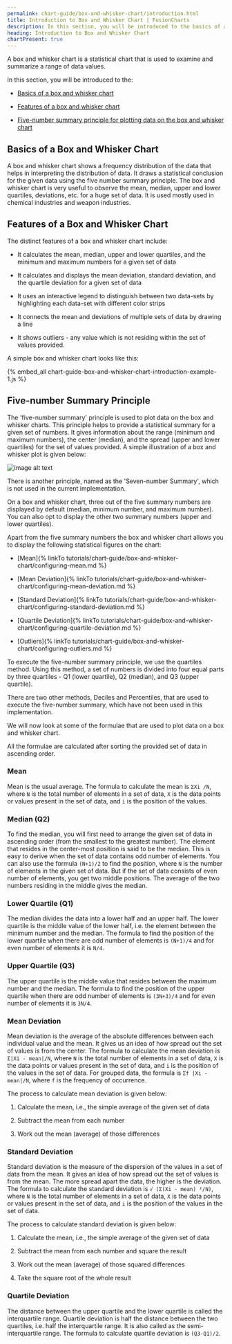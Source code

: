 ```yaml
---
permalink: chart-guide/box-and-whisker-chart/introduction.html
title: Introduction to Box and Whisker Chart | FusionCharts
description: In this section, you will be introduced to the basics of a box and whisker chart, features of a box and whisker chart and five-number summary principle for plotting data on the box and whisker chart.
heading: Introduction to Box and Whisker Chart
chartPresent: true
---
```


A box and whisker chart is a statistical chart that is used to examine and summarize a range of data values.

In this section, you will be introduced to the:

* <a href="/chart-guide/box-and-whisker-chart/introduction.html#basics-of-a-box-and-whisker-chart">Basics of a box and whisker chart</a>

* <a href="/chart-guide/box-and-whisker-chart/introduction.html#features-of-a-box-and-whisker-chart">Features of a box and whisker chart</a>

* <a href="/chart-guide/box-and-whisker-chart/introduction.html#five-number-summary-principle">Five-number summary principle for plotting data on the box and whisker chart</a>

## Basics of a Box and Whisker Chart

A box and whisker chart shows a frequency distribution of the data that helps in interpreting the distribution of data. It draws a statistical conclusion for the given data using the five number summary principle. The box and whisker chart is very useful to observe the mean, median, upper and lower quartiles, deviations, etc. for a huge set of data. It is used mostly used in chemical industries and weapon industries.

## Features of a Box and Whisker Chart

The distinct features of a box and whisker chart include:

* It calculates the mean, median, upper and lower quartiles, and the minimum and maximum numbers for a given set of data

* It calculates and displays the mean deviation, standard deviation, and the quartile deviation for a given set of data

* It uses an interactive legend to distinguish between two data-sets by highlighting each data-set with different color strips

* It connects the mean and deviations of multiple sets of data by drawing a line

* It shows outliers - any value which is not residing within the set of values provided.

A simple box and whisker chart looks like this:

{% embed_all chart-guide-box-and-whisker-chart-introduction-example-1.js %}

## Five-number Summary Principle

The 'five-number summary' principle is used to plot data on the box and whisker charts. This principle helps to provide a statistical summary for a given set of numbers. It gives information about the range (minimum and maximum numbers), the center (median), and the spread (upper and lower quartiles) for the set of values provided. A simple illustration of a box and whisker plot is given below:

![image alt text](/assets/images/chart-guide-box-and-whisker-chart-introduction-1.jpg)

<p class="text-info">There is another principle, named as the 'Seven-number Summary', which is not used in the current implementation.</p>

On a box and whisker chart, three out of the five summary numbers are displayed by default (median, minimum number, and maximum number). You can also opt to display the other two summary numbers (upper and lower quartiles).

Apart from the five summary numbers the box and whisker chart allows you to display the following statistical figures on the chart:

* [Mean]{% linkTo tutorials/chart-guide/box-and-whisker-chart/configuring-mean.md %}

* [Mean Deviation]{% linkTo tutorials/chart-guide/box-and-whisker-chart/configuring-mean-deviation.md %}

* [Standard Deviation]{% linkTo tutorials/chart-guide/box-and-whisker-chart/configuring-standard-deviation.md %}

* [Quartile Deviation]{% linkTo tutorials/chart-guide/box-and-whisker-chart/configuring-quartile-deviation.md %}

* [Outliers]{% linkTo tutorials/chart-guide/box-and-whisker-chart/configuring-outliers.md %}

To execute the five-number summary principle, we use the quartiles method. Using this method, a set of numbers is divided into four equal parts by three quartiles - Q1 (lower quartile), Q2 (median), and Q3 (upper quartile).

<p class="text-info">There are two other methods, Deciles and Percentiles, that are used to execute the five-number summary, which have not been used in this implementation. </p>

We will now look at some of the formulae that are used to plot data on a box and whisker chart.

<p class="text-info">All the formulae are calculated after sorting the provided set of data in ascending order.</p>

### Mean

Mean is the usual average. The formula to calculate the mean is `ΣXi /N`, where `N` is the total number of elements in a set of data, `X` is the data points or values present in the set of data, and `i` is the position of the values.

### Median (Q2)

To find the median, you will first need to arrange the given set of data in ascending order (from the smallest to the greatest number). The element that resides in the center-most position is said to be the median. This is easy to derive when the set of data contains odd number of elements. You can also use the formula `(N+1)/2` to find the position, where `N` is the number of elements in the given set of data. But if the set of data consists of even number of elements, you get two middle positions. The average of the two numbers residing in the middle gives the median.

### Lower Quartile (Q1)

The median divides the data into a lower half and an upper half. The lower quartile is the middle value of the lower half, i.e. the element between the minimum number and the median. The formula to find the position of the lower quartile when there are odd number of elements is `(N+1)/4` and for even number of elements it is `N/4`.

### Upper Quartile (Q3)

The upper quartile is the middle value that resides between the maximum number and the median. The formula to find the position of the upper quartile when there are odd number of elements is `(3N+3)/4` and  for even number of elements it is `3N/4`.

### Mean Deviation

Mean deviation is the average of the absolute differences between each individual value and the mean. It gives us an idea of how spread out the set of values is from the center. The formula to calculate the mean deviation is `Σ|Xi - mean|/N`, where `N` is the total number of elements in a set of data, `X` is the data points or values present in the set of data, and `i` is the position of the values in the set of data. For grouped data, the formula is `Σf |Xi - mean|/N`, where `f` is the frequency of occurrence.

The process to calculate mean deviation is given below:

1. Calculate the mean, i.e., the simple average of the given set of data

2. Subtract the mean from each number

3. Work out the mean (average) of those differences

### Standard Deviation

Standard deviation is the measure of the dispersion of the values in a set of data from the mean. It gives an idea of how spread out the set of values is from the mean. The more spread apart the data, the higher is the deviation. The formula to calculate the standard deviation is `√ (Σ(Xi - mean) ²/N)`, where `N` is the total number of elements in a set of data, `X` is the data points or values present in the set of data, and `i` is the position of the values in the set of data.

The process to calculate standard deviation is given below:

1. Calculate the mean, i.e., the simple average of the given set of data

2. Subtract the mean from each number and square the result

3. Work out the mean (average) of those squared differences

4. Take the square root of the whole result

### Quartile Deviation

The distance between the upper quartile and the lower quartile is called the interquartile range. Quartile deviation is half the distance between the two quartiles, i.e. half the interquartile range. It is also called as the semi-interquartile range. The formula to calculate quartile deviation is `(Q3-Q1)/2`.